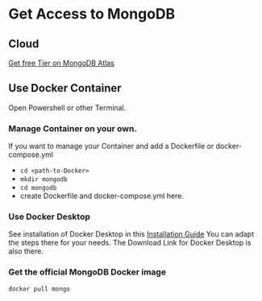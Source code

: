 # Get Access to MongoDB

## Cloud

[Get free Tier on MongoDB Atlas](https://docs.atlas.mongodb.com/tutorial/deploy-free-tier-cluster/)

## Use Docker Container

Open Powershell or other Terminal.

### Manage Container on your own.

If you want to manage your Container and add a Dockerfile or docker-compose.yml
- `cd <path-to-Docker>`
- `mkdir mongodb`
- `cd mongodb`
- create Dockerfile and docker-compose.yml here.

### Use Docker Desktop

See installation of Docker Desktop in this [Installation Guide](https://github.com/Digital-Media/fhooe-web-dock/blob/main/INSTALL.md)
You can adapt the steps there for your needs. The Download Link for Docker Desktop is also there.

### Get the official MongoDB Docker image
```shell
docker pull mongo
```
